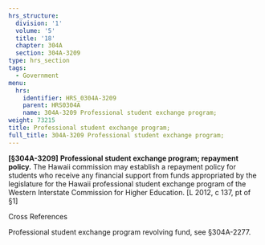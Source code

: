 ```yaml
---
hrs_structure:
  division: '1'
  volume: '5'
  title: '18'
  chapter: 304A
  section: 304A-3209
type: hrs_section
tags:
  - Government
menu:
  hrs:
    identifier: HRS_0304A-3209
    parent: HRS0304A
    name: 304A-3209 Professional student exchange program;
weight: 73215
title: Professional student exchange program;
full_title: 304A-3209 Professional student exchange program;
---
```

**[§304A-3209]** **Professional student exchange program; repayment policy.** The Hawaii commission may establish a repayment policy for students who receive any financial support from funds appropriated by the legislature for the Hawaii professional student exchange program of the Western Interstate Commission for Higher Education. [L 2012, c 137, pt of §1]

Cross References

Professional student exchange program revolving fund, see §304A-2277.